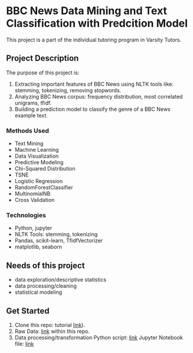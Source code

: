 # BBC News Data Mining and Text Classification with Predcition Model
This project is a part of the individual tutoring program in Varsity Tutors.

## Project Description
The purpose of this project is:
1. Extracting important features of BBC News using NLTK tools like: stemming, tokenizing, removing stopwords.
2. Analyzing BBC News corpus: frequency distribution, most correlated unigrams, tfidf.
3. Building a prediction model to classify the genre of a BBC News example text. 

### Methods Used
* Text Mining
* Machine Learning
* Data Visualization
* Predictive Modeling
* Chi-Squared Distribution
* TSNE
* Logistic Regression
* RandomForestClassifier
* MultinomialNB
* Cross Validation

### Technologies
* Python, jupyter
* NLTK Tools: stemming, tokenizing
* Pandas, scikit-learn, TfidfVectorizer
* matplotlib, seaborn

## Needs of this project

- data exploration/descriptive statistics
- data processing/cleaning
- statistical modeling

## Get Started

1. Clone this repo: tutorial [link](https://help.github.com/articles/cloning-a-repository/)).
2. Raw Data: [link](https://github.com/Nwojarnik/bbc_data_mining_and_prediction_model/blob/main/bbc-text.csv) within this repo.
3. Data processing/transformation Python script: [link](https://github.com/Nwojarnik/bbc_data_mining_and_prediction_model/blob/main/bbc%20data.py)
 Jupyter Notebook file: [link](https://github.com/Nwojarnik/bbc_data_mining_and_prediction_model/blob/main/bbc%20data.ipynb)
